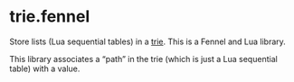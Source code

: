 # trie.fennel

Store lists (Lua sequential tables) in a [trie][]. This is a Fennel and Lua library.

This library associates a “path” in the trie (which is just a Lua sequential table) with a value.

[trie]: https://en.wikipedia.org/wiki/Trie
